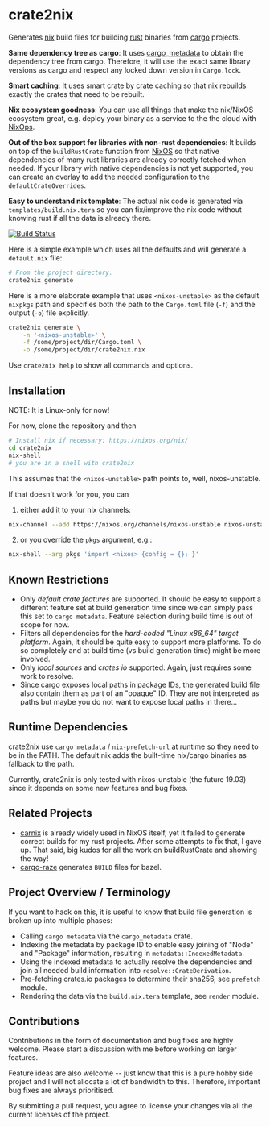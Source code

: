 # crate2nix

Generates [nix](https://nixos.org/nix/) build files for building [rust](https://www.rust-lang.org/) binaries from 
[cargo](https://crates.io/) projects.

**Same dependency tree as cargo**: It uses [cargo_metadata](https://github.com/oli-obk/cargo_metadata) to obtain the dependency tree from cargo. Therefore,
it will use the exact same library versions as cargo and respect any locked down version in `Cargo.lock`.

**Smart caching**: It uses smart crate by crate caching so that nix rebuilds exactly the crates that need to be rebuilt.

**Nix ecosystem goodness**: You can use all things that make the nix/NixOS ecosystem great, e.g. deploy your binary as 
a service to the the cloud with [NixOps](https://nixos.org/nixops/).

**Out of the box support for libraries with non-rust dependencies**: It builds on top of the `buildRustCrate` 
function from [NixOS](https://nixos.org/) so that native dependencies of
many rust libraries are already correctly fetched when needed. If your library with native dependencies is not yet 
supported, you can create an overlay to add the needed configuration to the `defaultCrateOverrides`.

**Easy to understand nix template**: The actual nix code is generated via `templates/build.nix.tera` so you can 
fix/improve the nix code without knowing rust if all the data is already there.

[![Build Status](https://travis-ci.org/kolloch/crate2nix.svg?branch=master)](https://travis-ci.org/kolloch/crate2nix)

Here is a simple example which uses all the defaults and will generate a `default.nix` file:

```bash
# From the project directory.
crate2nix generate
```

Here is a more elaborate example that uses `<nixos-unstable>` as the default `nixpkgs` path and specifies both the path
to the `Cargo.toml` file (`-f`) and the output (`-o`) file explicitly.

```bash
crate2nix generate \
    -n '<nixos-unstable>' \
    -f /some/project/dir/Cargo.toml \
    -o /some/project/dir/crate2nix.nix
```

Use `crate2nix help` to show all commands and options.

## Installation

NOTE: It is Linux-only for now!

For now, clone the repository and then

```bash
# Install nix if necessary: https://nixos.org/nix/
cd crate2nix
nix-shell
# you are in a shell with crate2nix
```

This assumes that the `<nixos-unstable>` path points to, well, nixos-unstable.

If that doesn't work for you, you can 

1. either add it to your nix channels:

```bash
nix-channel --add https://nixos.org/channels/nixos-unstable nixos-unstable
```

2. or you override the `pkgs` argument, e.g.:

```bash
nix-shell --arg pkgs 'import <nixos> {config = {}; }'
```

## Known Restrictions

* Only *default crate features* are supported. It should be easy to support a different feature set at build generation 
  time since we can simply pass this set to `cargo metadata`. Feature selection during build time is out of scope for 
  now.
* Filters all dependencies for the *hard-coded "Linux x86_64" target platform*. Again, it should be quite easy to 
  support more platforms. To do so completely and at build time (vs build generation time) might be more involved.
* Only *local sources* and *crates io* supported. Again, just requires some work to resolve.
* Since cargo exposes local paths in package IDs, the generated build file also contain them as part of an "opaque"
  ID. They are not interpreted as paths but maybe you do not want to expose local paths in there...

## Runtime Dependencies

crate2nix use `cargo metadata` / `nix-prefetch-url` at runtime so they need to be in the PATH. The default.nix
adds the built-time nix/cargo binaries as fallback to the path.

Currently, crate2nix is only tested with nixos-unstable (the future 19.03) since it depends on some new features
and bug fixes.

## Related Projects

* [carnix](https://nest.pijul.com/pmeunier/carnix:master) is already widely used in NixOS itself, yet it failed to
  generate correct builds for my rust projects. After some attempts to fix that, I gave up. That said, big kudos for 
  all the work on buildRustCrate and showing the way!
* [cargo-raze](https://github.com/google/cargo-raze) generates `BUILD` files for bazel.

## Project Overview / Terminology

If you want to hack on this, it is useful to know that build file generation is broken up into multiple phases:

* Calling `cargo metadata` via the `cargo_metadata` crate.
* Indexing the metadata by package ID to enable easy joining of "Node" and "Package" information, resulting in 
  `metadata::IndexedMetadata`.
* Using the indexed metadata to actually resolve the dependencies and join all needed build information into 
  `resolve::CrateDerivation`.
* Pre-fetching crates.io packages to determine their sha256, see `prefetch` module.
* Rendering the data via the `build.nix.tera` template, see `render` module.

## Contributions

Contributions in the form of documentation and bug fixes are highly welcome. Please start a discussion with me before
working on larger features.

Feature ideas are also welcome -- just know that this is a pure hobby side project and I will not allocate a lot of
bandwidth to this. Therefore, important bug fixes are always prioritised.

By submitting a pull request, you agree to license your changes via all the current licenses of the project.
